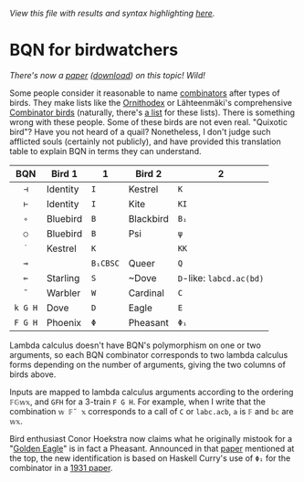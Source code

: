 *View this file with results and syntax highlighting [here](https://mlochbaum.github.io/BQN/doc/birds.html).*

# BQN for birdwatchers

*There's now a [paper](https://dl.acm.org/doi/10.1145/3520306.3534504) ([download](https://raw.githubusercontent.com/codereport/Content/main/Publications/Combinatory_Logic_and_Combinators_in_Array_Languages.pdf)) on this topic! Wild!*

Some people consider it reasonable to name [combinators](primitive.md#modifiers) after types of birds. They make lists like the [Ornithodex](https://wiki.xxiivv.com/site/logic.html#ref) or Lähteenmäki's comprehensive [Combinator birds](https://blog.lahteenmaki.net/combinator-birds.html) (naturally, there's [a list](https://combinatorylogic.com/links.html) for these lists). There is something wrong with these people. Some of these birds are not even real. "Quixotic bird"? Have you not heard of a quail? Nonetheless, I don't judge such afflicted souls (certainly not publicly), and have provided this translation table to explain BQN in terms they can understand.



|   BQN   | Bird 1   | 1        | Bird 2       | 2                              |
| :-----: | -------- | -------- | ------------ | ------------------------------ |
|   `⊣`   | Identity | `I`      | Kestrel      | `K`                            |
|   `⊢`   | Identity | `I`      | Kite         | `KI`                           |
|   `∘`   | Bluebird | `B`      | Blackbird    | `B₁`                           |
|   `○`   | Bluebird | `B`      | Psi          | `ψ`                            |
|   `˙`   | Kestrel  | `K`      |              | `KK`                           |
|   `⊸`   |          | `B₁CBSC` | Queer        | `Q`                            |
|   `⟜`   | Starling | `S`      | ~Dove        | `D`-like: `labcd.ac(bd)`       |
|   `˜`   | Warbler  | `W`      | Cardinal     | `C`                            |
| `k G H` | Dove     | `D`      | Eagle        | `E`                            |
| `F G H` | Phoenix  | `Φ`      | Pheasant     | `Φ₁`                           |

Lambda calculus doesn't have BQN's polymorphism on one or two arguments, so each BQN combinator corresponds to two lambda calculus forms depending on the number of arguments, giving the two columns of birds above.

Inputs are mapped to lambda calculus arguments according to the ordering `𝔽𝔾𝕨𝕩`, and `GFH` for a 3-train `F G H`. For example, when I write that the combination `𝕨 𝔽˜ 𝕩` corresponds to a call of `C` or `labc.acb`, `a` is `𝔽` and `bc` are `𝕨𝕩`.

Bird enthusiast Conor Hoekstra now claims what he originally mistook for a "[Golden Eagle](https://nitter.net/code_report/status/1440208242529882112)" is in fact a Pheasant. Announced in that [paper](https://github.com/codereport/Content/blob/main/Publications/Combinatory_Logic_and_Combinators_in_Array_Languages.pdf) mentioned at the top, the new identification is based on Haskell Curry's use of `Φ₁` for the combinator in a [1931 paper](https://www.jstor.org/stable/1968422).
